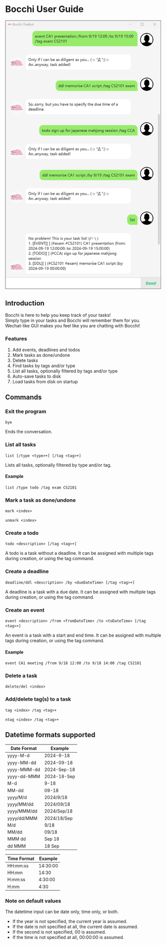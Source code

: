 # Bocchi User Guide

<img src="Ui.png" alt="Product Screenshot" width="500">

## Introduction
Bocchi is here to help you keep track of your tasks!  
Simply type in your tasks and Bocchi will remember them for you.  
Wechat-like GUI makes you feel like you are chatting with Bocchi! 

### Features
1. Add events, deadlines and todos
2. Mark tasks as done/undone
3. Delete tasks
4. Find tasks by tags and/or type
5. List all tasks, optionally filtered by tags and/or type
6. Auto-save tasks to disk
7. Load tasks from disk on startup


## Commands
### Exit the program
```
bye
```
Ends the conversation.

### List all tasks
```
list [/type <type>+] [/tag <tag>+]
```
Lists all tasks, optionally filtered by type and/or tag.

#### Example
```
list /type todo /tag exam CS2101
```

### Mark a task as done/undone
```
mark <index>
```
```
unmark <index>
```

### Create a todo
```
todo <description> [/tag <tag>+]
```
A todo is a task without a deadline.
It can be assigned with multiple tags during creation, or using the tag command.

### Create a deadline
```
deadline/ddl <description> /by <dueDateTime> [/tag <tag>+]
```
A deadline is a task with a due date.
It can be assigned with multiple tags during creation, or using the tag command.

### Create an event
```
event <description> /from <fromDateTime> /to <toDateTime> [/tag <tag>+]
```
An event is a task with a start and end time.
It can be assigned with multiple tags during creation, or using the tag command.

#### Example
```
event CA1 meeting /from 9/18 12:00 /to 9/18 14:00 /tag CS2101
```

### Delete a task
```
delete/del <index>
```

### Add/delete tag(s) to a task
```
tag <index> /tag <tag>+
```
```
ntag <index> /tag <tag>+
```

## Datetime formats supported

| Date Format | Example       |
|-------------|---------------|
| yyyy-M-d    | 2024-9-18     |
| yyyy-MM-dd  | 2024-09-18    |
| yyyy-MMM-dd | 2024-Sep-18   |
| yyyy-dd-MMM | 2024-18-Sep   |
| M-d         | 9-18          |
| MM-dd       | 09-18         |
| yyyy/M/d    | 2024/9/18     |
| yyyy/MM/dd  | 2024/09/18    |
| yyyy/MMM/dd | 2024/Sep/18   |
| yyyy/dd/MMM | 2024/18/Sep   |
| M/d         | 9/18          |
| MM/dd       | 09/18         |
| MMM dd      | Sep 18        |
| dd MMM      | 18 Sep        |

| Time Format | Example       |
|-------------|---------------|
| HH:mm:ss    | 14:30:00      |
| HH:mm       | 14:30         |
| H:mm:ss     | 4:30:00       |
| H:mm        | 4:30          |

### Note on default values
The datetime input can be date only, time only, or both.

- If the year is not specified, the current year is assumed.
- If the date is not specified at all, the current date is assumed.
- If the second is not specified, 00 is assumed.
- If the time is not specified at all, 00:00:00 is assumed.